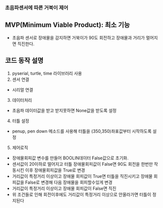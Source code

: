### 초음파센서에 따른 거북이 제어
## MVP(Minimum Viable Product): 최소 기능
- 초음파 센서로 장애물을 감지하면 거북이가 90도 회전하고 장애물과 거리가 멀어지면 직진한다.
## 코드 동작 설명
1. pyserial, turtle, time 라이브러리 사용
2. 센서 연결
* 시리얼 연결
3. 데이터처리
* 초음파 데이터값을 받고 받지못하면 None값을 받도록 설정
4. 터틀 설정
* penup, pen down 메소드를 사용해 터틀을 (350,350)좌표값부터 시작하도록 설정
5. 제어로직
* 장애물회피값 변수를 만들어 BOOLIN데이터 False값으로 초기화.
* 센서값이 20이하로 떨어지고 터틀 장애물회피값이 False면 90도 회전을 한번만 작동시킨 이후 장애물회피값을 True로 변경
* 거리값이 특정거리 이상이고 장애물 회피값이 True면 터틀을 직진시키고 장애물 회피값을 False로 변경해 다음 장애물을 회피할수있게 변경
* 거리값이 특정거리 이상이고 장애물 회피값이 False면 직진
* 위 조건들로 인해 회전이후에도 거리값이 특정거리 이상으로 안올라가면 터틀이 정지된다

